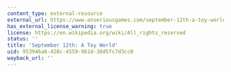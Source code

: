 ```yaml
---
content_type: external-resource
external_url: https://www.onseriousgames.com/september-12th-a-toy-world-newsgame/
has_external_license_warning: true
license: https://en.wikipedia.org/wiki/All_rights_reserved
status: ''
title: 'September 12th: A Toy World'
uid: 953946a6-428c-4559-961d-38d5fc7d3cc0
wayback_url: ''
---
```

